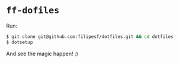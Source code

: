 # `ff-dofiles`

Run:

``` bash
$ git clone git@github.com:filipesf/dotfiles.git && cd dotfiles
$ dotsetup
```

And see the magic happen! :)
